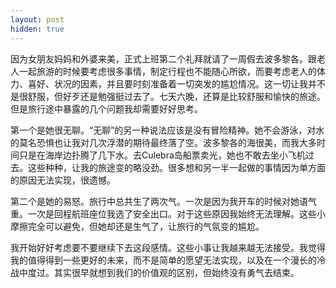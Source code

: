 ```yaml
---
layout: post
hidden: true
---
```

因为女朋友妈妈和外婆来美，正式上班第二个礼拜就请了一周假去波多黎各。跟老人一起旅游的时候要考虑很多事情，制定行程也不能随心所欲，而要考虑老人的体力、喜好、状况的因素，并且要时刻准备着一切突发的尴尬情况。这一切让我并不是很舒服，但好歹还是勉强挺过去了。七天六晚，还算是比较舒服和愉快的旅途。但是旅行途中暴露的几个问题我却需要好好思考。

第一个是她很无聊。“无聊”的另一种说法应该是没有冒险精神。她不会游泳，对水的莫名恐惧也让我对几次浮潜的期待最终落了空。波多黎各的海很美，而我大多时间只是在海岸边扑腾了几下水。去Culebra岛船票卖光，她也不敢去坐小飞机过去。这些种种，让我的旅途变的略没劲。很多想和另一半一起做的事情因为单方面的原因无法实现，很遗憾。

第二个是她的易怒。旅行中总共生了两次气。一次是因为我开车的时候对她语气重。一次是回程航班座位我选了安全出口。对于这些原因我始终无法理解。这些小摩擦完全可以避免，但她却还是生气了，让旅行的气氛变的尴尬。

我开始好好考虑要不要继续下去这段感情。这些小事让我越来越无法接受。我觉得我的值得得到一些更好的未来，而不是简单的愿望无法实现，以及在一个漫长的冷战中度过。其实很早就想到我们的价值观的区别，但始终没有勇气去结束。